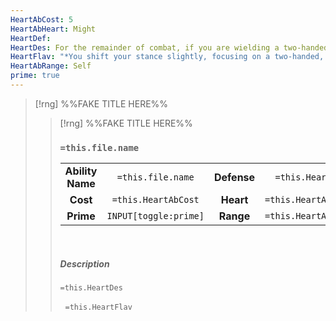 ```yaml
---
HeartAbCost: 5
HeartAbHeart: Might
HeartDef: 
HeartDes: For the remainder of combat, if you are wielding a two-handed weapon you deal an additional D4 damage.
HeartFlav: "*You shift your stance slightly, focusing on a two-handed, specialized combat style.*"
HeartAbRange: Self
prime: true
---
```


>[!rng]  %%FAKE TITLE HERE%%
>>[!rng]  %%FAKE TITLE HERE%%
>>### `=this.file.name`
>>|  | |  |  |
>>|:--------:|:-------:|:-----:|:--------------:|
>>| **Ability Name** | `=this.file.name` | **Defense** | `=this.HeartDef` |
>>| **Cost** | `=this.HeartAbCost` | **Heart** | `=this.HeartAbHeart` |
>>| **Prime** | `INPUT[toggle:prime]` | **Range** | `=this.HeartAbRange` |
>>&nbsp;
>> 
>> ##### Description
>>`=this.HeartDes`
>>
>>&nbsp;
>>`=this.HeartFlav`
>>